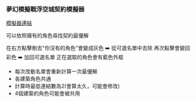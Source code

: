 ### 夢幻模擬戰浮空城契約模擬器

[模擬器連結](https://absnormal.github.io/TiseosDeedEffectOptimizer/)

可以依照擁有的角色尋找契約最優解

在右方點擊刪去"你沒有的角色"會變成灰色 :arrow_right: 從可選名單中去除
再次點擊會變回彩色 :arrow_right: 加回可選名單
正在選取的角色會有藍色外框

- 每次改動名單會重新計算一次最優解
- 各建築角色共通
- 計算時最低連結數為2(會算太久，可能會修改)
- 4個建築的角色可能會被共用